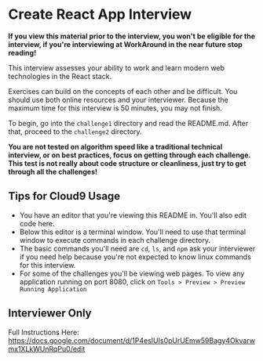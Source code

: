 # Create React App Interview

**If you view this material prior to the interview, you won't be eligible for the interview, if you're interviewing at WorkAround in the near future stop reading!**

This interview assesses your ability to work and learn modern web technologies in the React stack.

Exercises can build on the concepts of each other and be difficult. You should use both online resources and your interviewer. Because the maximum time for this interview is 50 minutes, you may not finish.

To begin, go into the `challenge1` directory and read the README.md. After that, proceed to the `challenge2` directory.

**You are not tested on algorithm speed like a traditional technical interview,
or on best practices, focus on getting through each challenge. This test is not really about code structure or cleanliness, just try to get through all the challenges!**

## Tips for Cloud9 Usage

- You have an editor that you're viewing this README in. You'll also edit code here.
- Below this editor is a terminal window. You'll need to use that terminal window to execute commands in each challenge directory.
- The basic commands you'll need are `cd`, `ls`, and `npm` ask your interviewer if you need help because you're not expected to know linux commands for this interview.
- For some of the challenges you'll be viewing web pages. To view any application running on port 8080, click on `Tools > Preview > Preview Running Application`

## Interviewer Only

Full Instructions Here: https://docs.google.com/document/d/1P4esIUIs0pUrUEmw59Bagy4Okvarwmx1XLkWUnRqPu0/edit
